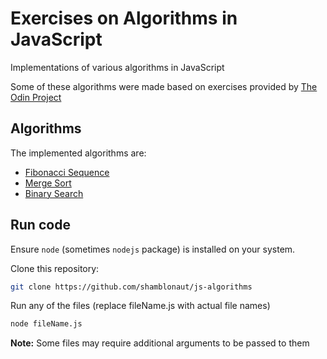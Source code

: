 # Exercises on Algorithms in JavaScript
Implementations of various algorithms in JavaScript

Some of these algorithms were made based on exercises provided by [The Odin Project](https://theodinproject.com)

## Algorithms
The implemented algorithms are:
- [Fibonacci Sequence](https://en.wikipedia.org/wiki/Fibonacci_sequence)
- [Merge Sort](https://en.wikipedia.org/wiki/Merge_sort)
- [Binary Search](https://en.wikipedia.org/wiki/Binary_search_algorithm)

## Run code
Ensure `node` (sometimes `nodejs` package) is installed on your system.

Clone this repository:
```sh
git clone https://github.com/shamblonaut/js-algorithms
```

Run any of the files (replace fileName.js with actual file names)
```sh
node fileName.js
```
**Note:** Some files may require additional arguments to be passed to them

